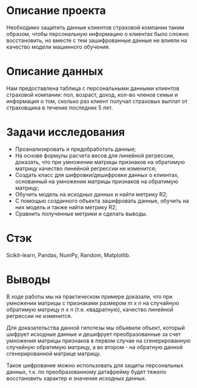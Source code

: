 # Описание проекта

Необходимо защитить данные клиентов страховой компании таким образом, чтобы персональную информацию о клиентах было сложно восстановить, но вместе с тем зашифрованные данные не влияли на качество модели машинного обучения.

# Описание данных 

Нам предоставлена таблица с персональными данными клиентов страховой компании: пол, возраст, доход, кол-во членов семьи и информация о том, сколько раз клиент получал страховых выплат от страховщика в течение последних 5 лет.

# Задачи исследования

- Проанализировать и предобработать данные;
- На основе формулы расчета весов для линейной регрессии, доказать, что при умножении матрицы признаков на обратимую матрицу качество линейной регрессии не изменится;
- Создать класс для шифровки/дешифровки данных о клиентах, основанный на умножении матрицы признаков на обратимую матрицу;
- Обучить модель на исходных данных и найти метрику R2;
- С помощью созданного объекта зашифровать данные, обучить на них модель и также найти метрику R2;
- Сравнить полученные метрики и сделать выводы.

# Стэк

Scikit-learn, Pandas, NumPy, Random, Matplotlib.

# Выводы

В ходе работы мы на практическом примере доказали, что при умножении матрицы с признаками размером *m x n* на случайную обратимую матрицу *n x n* (т.е. квадратную), качество линейной регрессии не изменится. 

Для доказательства данной гипотезы мы объявили объект, который шифрует исходные данные и дешифрует преобразованные за счет умножения матрицы признаков в первом случае на сгенерированную случайную обратимую матрицу, а во втором - на обратную данной сгенерированной матрице матрицу. 

Такое шифрование можно использовать для защиты персональных данных, т.к. по преобразованному датафрейму будет тяжело восстановить характер и значения исходных данных.
